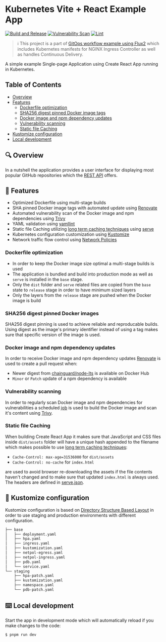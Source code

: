 # Kubernetes Vite + React Example App

[![Build and Release](https://github.com/terotuomala/k8s-create-react-app-example/workflows/build-and-release/badge.svg)](https://github.com/terotuomala/k8s-create-react-app-example/actions)
[![Vulnerability Scan](https://github.com/terotuomala/k8s-create-react-app-example/workflows/vulnerability-scan/badge.svg)](https://github.com/terotuomala/k8s-create-react-app-example/actions)
[![Lint](https://github.com/terotuomala/k8s-create-react-app-example/workflows/lint/badge.svg)](https://github.com/terotuomala/k8s-create-react-app-example/actions)

> :information_source: This project is a part of [GitOps workflow example using Flux2](https://github.com/terotuomala/gitops-flux2-example) which includes Kubernetes manifests for NGINX Ingress Controller as well as handles Continuous Delivery.

A simple example Single-page Application using Create React App running in Kubernetes.

<!-- TABLE OF CONTENTS -->
## Table of Contents
* [Overview](#mag-overview)
* [Features](#rocket-features)
  * [Dockerfile optimization](#dockerfile-optimization)
  * [SHA256 digest pinned Docker image tags](#sha256-digest-pinned-docker-images)
  * [Docker image and npm dependency updates](#docker-image-and-npm-dependency-updates)
  * [Vulnerability scanning](#vulnerability-scanning)
  * [Static file Caching](#static-file-caching)
* [Kustomize configuration](#pencil-kustomize-configuration)
* [Local development](#keyboard-local-development)

<!-- OVERVIEW -->
## :mag: Overview
In a nutshell the application provides a user interface for displaying most popular GitHub repositories which the [REST API](https://github.com/terotuomala/k8s-express-api-example) offers.

<!-- FEATURES -->
## :rocket: Features
- Optimized Dockerfile using multi-stage builds
- SHA pinned Docker image tags with automated update using [Renovate](https://docs.renovatebot.com)
- Automated vulnerability scan of the Docker image and npm dependencies using [Trivy](https://github.com/aquasecurity/trivy)
- YAML validation using [yamllint](https://github.com/adrienverge/yamllint)
- Static file Caching utilizing [long term caching techniques](https://create-react-app.dev/docs/production-build/#static-file-caching) using [serve](https://github.com/vercel/serve)
- Kubernetes configuration customization using [Kustomize](https://github.com/kubernetes-sigs/kustomize)
- Network traffic flow control using [Network Policies](https://kubernetes.io/docs/concepts/services-networking/network-policies/)

### Dockerfile optimization
- In order to keep the Docker image size optimal a multi-stage builds is used
- The application is bundled and build into production mode as well as `serve` is installed in the `base` stage. 
- Only the `dist` folder and `serve` related files are copied from the `base` state to `release` stage in order to have minimum sized layers
- Only the layers from the `release` stage are pushed when the Docker image is build

### SHA256 digest pinned Docker images
SHA256 digest pinning is used to achieve reliable and reproducable builds. Using digest as the image's primary identifier instead of using a tag makes sure that specific version of the image is used.

### Docker image and npm dependency updates
In order to receive Docker image and npm dependency updates [Renovate](https://docs.renovatebot.com) is used to create a pull request when: 

- Newer digest from [chainguard/node-lts](https://hub.docker.com/r/chainguard/node-lts/tags) is available on Docker Hub 
- `Minor` or `Patch` update of a npm dependency is available

### Vulnerability scanning
In order to regularly scan Docker image and npm dependencies for vulnerabilities a scheduled [job](https://github.com/terotuomala/k8s-express-api-example/blob/main/.github/workflows/vulnerability-scan.yml) is used to build the Docker image and scan it's content using [Trivy](https://github.com/aquasecurity/trivy).

### Static file Caching
When building Create React App it makes sure that JavaScript and CSS files inside `dist/assets` folder will have a unique hash appended to the filename which makes possible to use [long term caching techniques](https://create-react-app.dev/docs/production-build/#static-file-caching):

- `Cache-Control: max-age=31536000` for `dist/assets`
- `Cache-Control: no-cache` for `index.html` 

are used to avoid browser re-downloading the assets if the file contents haven't changed and to make sure that updated `index.html` is always used. The headers are defined in [serve.json](https://github.com/terotuomala/k8s-create-react-app-example/blob/main/serve.json). 

## :pencil: Kustomize configuration
Kustomize configuration is based on [Directory Structure Based Layout](https://kubectl.docs.kubernetes.io/pages/app_composition_and_deployment/structure_directories.html) in order to use staging and production environments with different configuration.

```sh
├── base
│   ├── deployment.yaml
│   ├── hpa.yaml
│   ├── ingress.yaml
│   ├── kustomization.yaml
│   ├── netpol-egress.yaml
│   ├── netpol-ingress.yaml
│   ├── pdb.yaml
│   └── service.yaml
└── staging
    ├── hpa-patch.yaml
    ├── kustomization.yaml
    ├── namespace.yaml
    └── pdb-patch.yaml
```

<!-- LOCAL DEVELOPMENT -->
## :keyboard: Local development
Start the app in development mode which will automatically reload if you make changes to the code:
```sh
$ pnpm run dev
```
